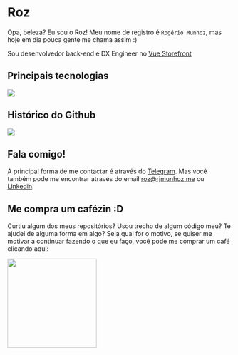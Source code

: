 # Roz

Opa, beleza? Eu sou o Roz! Meu nome de registro é `Rogério Munhoz`, mas hoje em dia pouca gente me chama assim :)

Sou desenvolvedor back-end e DX Engineer no [Vue Storefront](vuestorefront.io)

## Principais tecnologias

![](https://github-readme-stats.vercel.app/api/top-langs/?username=roziscoding&theme=dracula&layout=compact)

## Histórico do Github

![](https://github-readme-stats.vercel.app/api?username=roziscoding&count_private=true&show_icons=true&theme=dracula)

## Fala comigo!

A principal forma de me contactar é através do [Telegram](https://t.me/roziscoding). Mas você também pode me encontrar através do email [roz@rjmunhoz.me](mailto:roz@rjmunhoz.me) ou [Linkedin](https://www.linkedin.com/in/rjmunhoz/).

## Me compra um cafézin :D

Curtiu algum dos meus repositórios? Usou trecho de algum código meu? Te ajudei de alguma forma em algo? Seja qual for o motivo, se quiser me motivar a continuar fazendo o que eu faço, você pode me comprar um café clicando aqui:

<a href="https://www.buymeacoffee.com/roziscoding"><img src="https://cdn.buymeacoffee.com/buttons/v2/default-blue.png" width="200"/></a>
